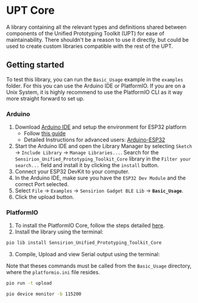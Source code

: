 # UPT Core

A library containing all the relevant types and definitions shared between components of the Unified Prototyping Toolkit (UPT) for ease of maintainability.
There shouldn't be a reason to use it directly, but could be used to create custom libraries compatible with the rest of the UPT.

## Getting started

To test this library, you can run the `Basic_Usage` example in the `examples` folder. For this you can use the Arduino IDE or PlatformIO. If you are on a Unix System, it is highly recommend to use the PlatformIO CLI as it way more straight forward to set up.

### Arduino

1. Download [Arduino IDE](http://www.arduino.cc/en/main/software) and setup the environment for ESP32 platform
	* Follow [this guide](https://docs.espressif.com/projects/arduino-esp32/en/latest/installing.html)
	* Detailed Instructions for advanced users: [Arduino-ESP32](https://github.com/espressif/arduino-esp32)
2. Start the Arduino IDE and open the Library Manager by selecting `Sketch` -> `Include Library` -> `Manage Libraries...`. Search for the `Sensirion_Unified_Prototyping_Toolkit_Core` library in the `Filter your search...` field and install it by clicking the `install` button.
3. Connect your ESP32 DevKit to your computer.
4. In the Arduino IDE, make sure you have the `ESP32 Dev Module` and the correct Port selected.
5. Select `File` -> `Examples` -> `Sensirion Gadget BLE Lib` -> **`Basic_Usage`**.
6. Click the upload button.

### PlatformIO

1. To install the PlatformIO Core, follow the steps detailed [here](https://docs.platformio.org/en/latest/core/installation/methods/installer-script.html).
2. Install the library using the terminal:
```bash
pio lib install Sensirion_Unified_Prototyping_Toolkit_Core
```
3. Compile, Upload and view Serial output using the terminal:

Note that theses commands must be called from the `Basic_Usage` directory, where the `platformio.ini` file resides.
```bash
pio run -t upload
```
```bash
pio device monitor -b 115200
```
